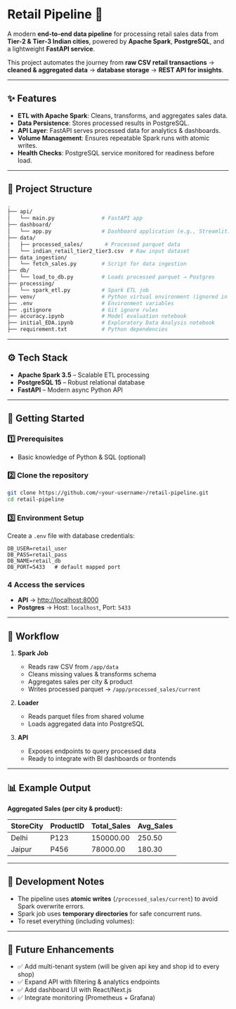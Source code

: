 # Retail Pipeline 🚀

A modern **end-to-end data pipeline** for processing retail sales data from **Tier-2 & Tier-3 Indian cities**, powered by **Apache Spark**, **PostgreSQL**, and a lightweight **FastAPI service**.

This project automates the journey from **raw CSV retail transactions** → **cleaned & aggregated data** → **database storage** → **REST API for insights**.

---

## ✨ Features
- **ETL with Apache Spark**: Cleans, transforms, and aggregates sales data.
- **Data Persistence**: Stores processed results in PostgreSQL.
- **API Layer**: FastAPI serves processed data for analytics & dashboards.
- **Volume Management**: Ensures repeatable Spark runs with atomic writes.
- **Health Checks**: PostgreSQL service monitored for readiness before load.

---

## 📂 Project Structure
```bash
.
├── api/
│   └── main.py               # FastAPI app
├── dashboard/
│   └── app.py                # Dashboard application (e.g., Streamlit)
├── data/
│   ├── processed_sales/       # Processed parquet data
│   └── indian_retail_tier2_tier3.csv  # Raw input dataset
├── data_ingestion/
│   └── fetch_sales.py        # Script for data ingestion
├── db/
│   └── load_to_db.py         # Loads processed parquet → Postgres
├── processing/
│   └── spark_etl.py          # Spark ETL job
├── venv/                     # Python virtual environment (ignored in Docker)
├── .env                      # Environment variables
├── .gitignore                # Git ignore rules
├── accuracy.ipynb            # Model evaluation notebook
├── initial_EDA.ipynb         # Exploratory Data Analysis notebook
├── requirement.txt           # Python dependencies
```

---

## ⚙️ Tech Stack
- **Apache Spark 3.5**  – Scalable ETL processing
- **PostgreSQL 15** – Robust relational database
- **FastAPI** – Modern async Python API

---

## 🚀 Getting Started

### 1️⃣ Prerequisites
- Basic knowledge of Python & SQL (optional)

### 2️⃣ Clone the repository
```bash
git clone https://github.com/<your-username>/retail-pipeline.git
cd retail-pipeline
```

### 3️⃣ Environment Setup
Create a `.env` file with database credentials:
```env
DB_USER=retail_user
DB_PASS=retail_pass
DB_NAME=retail_db
DB_PORT=5433   # default mapped port
```


### 4 Access the services
- **API** → [http://localhost:8000](http://localhost:8000)
- **Postgres** → Host: `localhost`, Port: `5433`

---

## 🔄 Workflow
1. **Spark Job**
   - Reads raw CSV from `/app/data`
   - Cleans missing values & transforms schema
   - Aggregates sales per city & product
   - Writes processed parquet → `/app/processed_sales/current`

2. **Loader**
   - Reads parquet files from shared volume
   - Loads aggregated data into PostgreSQL

3. **API**
   - Exposes endpoints to query processed data
   - Ready to integrate with BI dashboards or frontends

---

## 📊 Example Output
**Aggregated Sales (per city & product):**

| StoreCity | ProductID | Total_Sales | Avg_Sales |
|-----------|-----------|-------------|-----------|
| Delhi     | P123      | 150000.00   | 250.50    |
| Jaipur    | P456      |  78000.00   | 180.30    |

---

## 🔧 Development Notes
- The pipeline uses **atomic writes** (`/processed_sales/current`) to avoid Spark overwrite errors.
- Spark job uses **temporary directories** for safe concurrent runs.
- To reset everything (including volumes):


---

## 📌 Future Enhancements
- ✅ Add multi-tenant system (will be given api key and shop id to every shop)
- ✅ Expand API with filtering & analytics endpoints
- ✅ Add dashboard UI with React/Next.js
- ✅ Integrate monitoring (Prometheus + Grafana)

